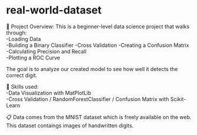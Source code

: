 # real-world-dataset

📂 Project Overview:
This is a beginner-level data science project that walks through:   
-Loading Data   
-Building a Binary Classifier
-Cross Validation
-Creating a Confusion Matrix
-Calculating Precision and Recall  
-Plotting a ROC Curve

The goal is to analyze our created model to see how well it detects the correct digit. 

📝 Skills used:  
-Data Visualization with MatPlotLib  
-Cross Validation / RandomForestClassifier / Confusion Matrix with Scikit-Learn  

📋 Data comes from the MNIST dataset which is freely available on the web.
This dataset contaings images of handwritten digits.
